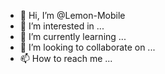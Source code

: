 - 👋 Hi, I’m @Lemon-Mobile
- 👀 I’m interested in ...
- 🌱 I’m currently learning ...
- 💞️ I’m looking to collaborate on ...
- 📫 How to reach me ...

<!---
Lemon-Mobile/Lemon-Mobile is a ✨ special ✨ repository because its `README.md` (this file) appears on your GitHub profile.
You can click the Preview link to take a look at your changes.
--->
